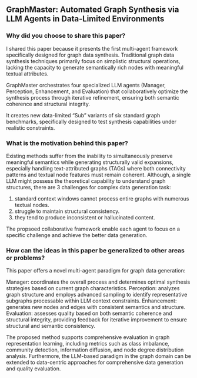 ## GraphMaster: Automated Graph Synthesis via LLM Agents in Data-Limited Environments

### Why did you choose to share this paper?
  
I shared this paper because it presents the first multi-agent framework specifically designed for graph data synthesis. Traditional graph data synthesis techniques primarily focus on simplistic structural operations, lacking the capacity to generate semantically rich nodes with meaningful textual attributes. 

GraphMaster orchestrates four specialized LLM agents (Manager, Perception, Enhancement, and Evaluation) that collaboratively optimize the synthesis process through iterative refinement, ensuring both semantic coherence and structural integrity.

It creates new data-limited “Sub” variants of six standard graph benchmarks, specifically designed to test synthesis capabilities under realistic constraints. 


### What is the motivation behind this paper?

Existing methods suffer from the inability to simultaneously preserve meaningful semantics while generating structurally valid expansions, especially handling text-attributed graphs (TAGs) where both connectivity patterns and textual node features must remain coherent.  Although, a single LLM might possess the theoretical capability to understand graph structures, there are 3 challenges for complex data generation task:
1. standard context windows cannot process entire graphs with numerous textual nodes.
2. struggle to maintain structural consistency.
3. they tend to produce inconsistent or hallucinated content.

The propsoed collaborative framework enable each agent to focus on a specific challenge and achieve the better data generation.

### How can the ideas in this paper be generalized to other areas or problems?
  
This paper offers a novel multi-agent paradigm for graph data generation:

Manager: coordinates the overall process and determines optimal synthesis strategies based on current graph characteristics.
Perception: analyzes graph structure and employs advanced sampling to identify representative subgraphs processable within LLM context constraints.
Enhancement: generates new nodes and edges with consistent semantics and structure.
Evaluation: assesses quality based on both semantic coherence and structural integrity, providing feedback for iterative improvement to ensure structural and semantic consistency. 

The proposed method supports comprehensive evaluation in graph representation learning, including metrics such as class imbalance, community detection, information diffusion, and node degree distribution analysis.
Furthermore, the LLM-based paradigm in the graph domain can be extended to data-centric approaches for comprehensive data generation and quality evaluation.
